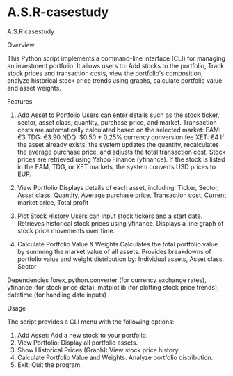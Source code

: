 # A.S.R-casestudy
A.S.R casestudy

Overview

This Python script implements a command-line interface (CLI) for managing an investment portfolio. It allows users to: Add stocks to the portfolio, Track stock prices and transaction costs, view the portfolio's composition, analyze historical stock price trends using graphs, calculate portfolio value and asset weights.

Features
1. Add Asset to Portfolio
Users can enter details such as the stock ticker, sector, asset class, quantity, purchase price, and market.
Transaction costs are automatically calculated based on the selected market:
EAM: €3
TDG: €3.90
NDQ: $0.50 + 0.25% currency conversion fee
XET: €4
If the asset already exists, the system updates the quantity, recalculates the average purchase price, and adjusts the total transaction cost.
Stock prices are retrieved using Yahoo Finance (yfinance).
If the stock is listed in the EAM, TDG, or XET markets, the system converts USD prices to EUR.

2. View Portfolio
Displays details of each asset, including:
Ticker,
Sector,
Asset class,
Quantity,
Average purchase price,
Transaction cost,
Current market price,
Total profit

3. Plot Stock History
Users can input stock tickers and a start date.
Retrieves historical stock prices using yfinance.
Displays a line graph of stock price movements over time.

4. Calculate Portfolio Value & Weights
Calculates the total portfolio value by summing the market value of all assets.
Provides breakdowns of portfolio value and weight distribution by:
Individual assets,
Asset class,
Sector


Dependencies
forex_python.converter (for currency exchange rates),
yfinance (for stock price data),
matplotlib (for plotting stock price trends),
datetime (for handling date inputs)

Usage

The script provides a CLI menu with the following options:
1. Add Asset: Add a new stock to your portfolio.
2. View Portfolio: Display all portfolio assets.
3. Show Historical Prices (Graph): View stock price history.
4. Calculate Portfolio Value and Weights: Analyze portfolio distribution.
5. Exit: Quit the program.


